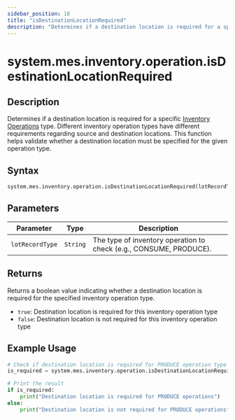 ```yaml
---
sidebar_position: 18
title: "isDestinationLocationRequired"
description: "Determines if a destination location is required for a specific inventory operation type."
---
```


# system.mes.inventory.operation.isDestinationLocationRequired

## Description

Determines if a destination location is required for a specific [Inventory Operations](../../data-model/inventory-model/inventory-operation) type. Different inventory operation types have different requirements regarding source and destination locations. This function helps validate whether a destination location must be specified for the given operation type.

## Syntax

```python
system.mes.inventory.operation.isDestinationLocationRequired(lotRecordType)
```

## Parameters

| Parameter       | Type     | Description                                                        |
| --------------- | -------- | ------------------------------------------------------------------ |
| `lotRecordType` | `String` | The type of inventory operation to check (e.g., CONSUME, PRODUCE). |

## Returns

Returns a boolean value indicating whether a destination location is required for the specified inventory operation type.
- `true`: Destination location is required for this inventory operation type
- `false`: Destination location is not required for this inventory operation type

## Example Usage

```python
# Check if destination location is required for PRODUCE operation type
is_required = system.mes.inventory.operation.isDestinationLocationRequired("PRODUCE")

# Print the result
if is_required:
    print("Destination location is required for PRODUCE operations")
else:
    print("Destination location is not required for PRODUCE operations")
```
